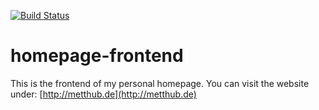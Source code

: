 [![Build Status](https://drone.metthub.de/api/badges/Pfeifenjoy/homepage-frontend/status.svg)](https://drone.metthub.de/Pfeifenjoy/homepage-frontend)

# homepage-frontend

This is the frontend of my personal homepage.
You can visit the website under: [http://metthub.de](http://metthub.de)

